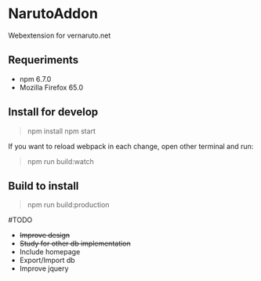 # NarutoAddon

Webextension for vernaruto.net

## Requeriments

- npm 6.7.0
- Mozilla Firefox 65.0

## Install for develop

> npm install
> npm start

If you want to reload webpack in each change, open other terminal and run:
> npm run build:watch


## Build to install

> npm run build:production

#TODO
- ~~Improve design~~
- ~~Study for other db implementation~~
- Include homepage
- Export/Import db 
- Improve jquery
